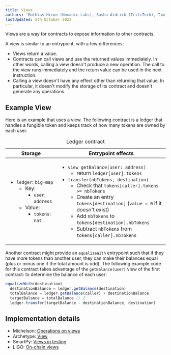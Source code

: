 ```yaml
---
title: Views
authors: 'Mathias Hiron (Nomadic Labs), Sasha Aldrick (TriliTech), Tim McMackin (TriliTech)'
lastUpdated: 5th October 2023
---
```


Views are a way for contracts to expose information to other contracts.

A view is similar to an entrypoint, with a few differences:

- Views return a value.
- Contracts can call views and use the returned values immediately.
In other words, calling a view doesn't produce a new operation.
The call to the view runs immediately and the return value can be used in the next instruction.
- Calling a view doesn't have any effect other than returning that value.
In particular, it doesn't modify the storage of its contract and doesn't generate any operations.

## Example View

Here is an example that uses a view.
The following contract is a ledger that handles a fungible token and keeps track of how many tokens are owned by each user.

<table>
  <caption>Ledger contract</caption>
  <thead>
    <tr>
      <th>Storage</th>
      <th>Entrypoint effects</th>
    </tr>
  </thead>
  <tbody>
    <tr>
      <td>
        <ul>
          <li><code>ledger</code>: <code>big-map</code>
            <ul>
              <li>Key:<ul>
                  <li><code>user</code>: <code>address</code></li>
                </ul>
              </li>
              <li>Value:<ul>
                  <li><code>tokens</code>: <code>nat</code></li>
                </ul>
              </li>
            </ul>
          </li>
        </ul>
      </td>
      <td>
        <ul>
          <li><code>view getBalance(user: address)</code>
            <ul>
              <li>return <code>ledger[user].tokens</code></li>
            </ul>
          </li>
          <li><code>transfer(nbTokens, destination)</code>
            <ul>
              <li>Check that <code>tokens[caller].tokens &gt;= nbTokens</code></li>
              <li>Create an entry <code>tokens[destination]</code> (<code>value = 0</code> if it doesn't exist)</li>
              <li>Add <code>nbTokens</code> to <code>tokens[destination].nbTokens</code></li>
              <li>Subtract <code>nbTokens</code> from <code>tokens[caller].nbTokens</code></li>
            </ul>
          </li>
        </ul>
      </td>
    </tr>
  </tbody>
</table>

Another contract might provide an `equalizeWith` entrypoint such that if they have more tokens than another user, they can make their balances equal (plus or minus one if the total amount is odd).
The following example code for this contract takes advantage of the `getBalance(user)` view of the first contract: to determine the balance of each user:

```javascript
equalizeWith(destination)
  destinationBalance = ledger.getBalance(destination)
  totalBalance = ledger.getBalance(caller) + destinationBalance
  targetBalance = totalBalance // 2
  ledger.transfer(targetBalance - destinationBalance, destination)
```

## Implementation details

- Michelson: [Operations on views](https://tezos.gitlab.io/active/michelson.html#operations-on-views)
- Archetype: [View](https://archetype-lang.org/docs/reference/declarations/view)
- SmartPy: [Views in testing](https://smartpy.io/manual/scenarios/testing_contracts#views)
- LIGO: [On-chain views](https://ligolang.org/docs/protocol/hangzhou#on-chain-views)
